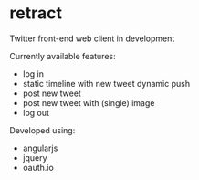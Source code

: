 # retract
Twitter front-end web client in development

Currently available features:
- log in
- static timeline with new tweet dynamic push
- post new tweet
- post new tweet with (single) image
- log out

Developed using:
- angularjs
- jquery
- oauth.io
